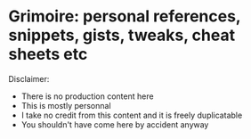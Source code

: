 # Grimoire: personal references, snippets, gists, tweaks, cheat sheets etc
Disclaimer:
- There is no production content here
- This is mostly personnal
- I take no credit from this content and it is freely duplicatable 
- You shouldn't have come here by accident anyway